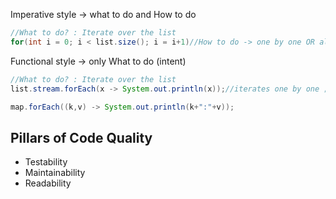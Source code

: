 
Imperative style -> what to do and How to do
```java
//What to do? : Iterate over the list
for(int i = 0; i < list.size(); i = i+1)//How to do -> one by one OR alternate elements
```

Functional style -> only What to do (intent)
```java
//What to do? : Iterate over the list
list.stream.forEach(x -> System.out.println(x));//iterates one by one ; Skipped how to do

map.forEach((k,v) -> System.out.println(k+":"+v));
```


## Pillars of Code Quality

* Testability
* Maintainability
* Readability

